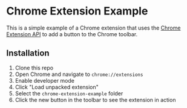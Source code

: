 # Chrome Extension Example
This is a simple example of a Chrome extension that uses the [Chrome Extension API](https://developer.chrome.com/extensions/api_index) to add a button to the Chrome toolbar.

## Installation
1. Clone this repo
2. Open Chrome and navigate to `chrome://extensions`
3. Enable developer mode
4. Click "Load unpacked extension"
5. Select the `chrome-extension-example` folder
6. Click the new button in the toolbar to see the extension in action